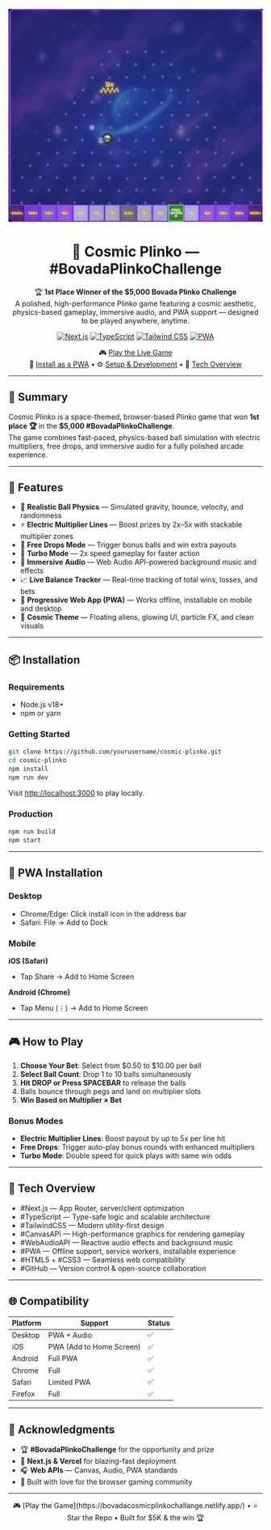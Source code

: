 <div align="center">

![Cosmic Plinko Logo](./public/icon-512x512.png)

# 🚀 Cosmic Plinko — #BovadaPlinkoChallenge

🏆 **1st Place Winner of the $5,000 Bovada Plinko Challenge**  
A polished, high-performance Plinko game featuring a cosmic aesthetic, physics-based gameplay, immersive audio, and PWA support — designed to be played anywhere, anytime.

[![Next.js](https://img.shields.io/badge/Next.js-14.2.4-black?style=for-the-badge&logo=next.js)](https://nextjs.org/)
[![TypeScript](https://img.shields.io/badge/TypeScript-5.0-blue?style=for-the-badge&logo=typescript)](https://www.typescriptlang.org/)
[![Tailwind CSS](https://img.shields.io/badge/Tailwind-3.4.17-38B2AC?style=for-the-badge&logo=tailwind-css)](https://tailwindcss.com/)
[![PWA](https://img.shields.io/badge/PWA-Enabled-purple?style=for-the-badge&logo=pwa)](https://web.dev/progressive-web-apps/)

🎮 [Play the Live Game](https://bovadacosmicplinkochallange.netlify.app/)  
📱 [Install as a PWA](#-pwa-installation) • ⚙️ [Setup & Development](#-installation) • 🔬 [Tech Overview](#-tech-overview)

</div>

---

## 🧾 Summary

Cosmic Plinko is a space-themed, browser-based Plinko game that won **1st place 🏆** in the **$5,000 #BovadaPlinkoChallenge**.  
The game combines fast-paced, physics-based ball simulation with electric multipliers, free drops, and immersive audio for a fully polished arcade experience.

---

## 🌟 Features

- 🎯 **Realistic Ball Physics** — Simulated gravity, bounce, velocity, and randomness
- ⚡ **Electric Multiplier Lines** — Boost prizes by 2x–5x with stackable multiplier zones
- 🎁 **Free Drops Mode** — Trigger bonus balls and win extra payouts
- 🚀 **Turbo Mode** — 2x speed gameplay for faster action
- 🎵 **Immersive Audio** — Web Audio API-powered background music and effects
- 📈 **Live Balance Tracker** — Real-time tracking of total wins, losses, and bets
- 📱 **Progressive Web App (PWA)** — Works offline, installable on mobile and desktop
- 🎨 **Cosmic Theme** — Floating aliens, glowing UI, particle FX, and clean visuals

---

## 📦 Installation

### Requirements

- Node.js v18+
- npm or yarn

### Getting Started

```bash
git clone https://github.com/yourusername/cosmic-plinko.git
cd cosmic-plinko
npm install
npm run dev
```

Visit [http://localhost:3000](http://localhost:3000) to play locally.

### Production

```bash
npm run build
npm start
```


---

## 📱 PWA Installation

### Desktop
- Chrome/Edge: Click install icon in the address bar  
- Safari: File → Add to Dock

### Mobile

**iOS (Safari)**  
- Tap Share → Add to Home Screen

**Android (Chrome)**  
- Tap Menu (⋮) → Add to Home Screen

---

## 🎮 How to Play

1. **Choose Your Bet**: Select from $0.50 to $10.00 per ball
2. **Select Ball Count**: Drop 1 to 10 balls simultaneously
3. **Hit DROP or Press SPACEBAR** to release the balls
4. Balls bounce through pegs and land on multiplier slots
5. **Win Based on Multiplier × Bet**

### Bonus Modes
- **Electric Multiplier Lines**: Boost payout by up to 5x per line hit  
- **Free Drops**: Trigger auto-play bonus rounds with enhanced multipliers  
- **Turbo Mode**: Double speed for quick plays with same win odds

---

## 🔬 Tech Overview

- #Next.js — App Router, server/client optimization
- #TypeScript — Type-safe logic and scalable architecture
- #TailwindCSS — Modern utility-first design
- #CanvasAPI — High-performance graphics for rendering gameplay
- #WebAudioAPI — Reactive audio effects and background music
- #PWA — Offline support, service workers, installable experience
- #HTML5 + #CSS3 — Seamless web compatibility
- #GitHub — Version control & open-source collaboration

---

## 🌐 Compatibility

| Platform | Support | Status |
|----------|---------|--------|
| Desktop  | PWA + Audio | ✅ |
| iOS      | PWA (Add to Home Screen) | ✅ |
| Android  | Full PWA | ✅ |
| Chrome   | Full | ✅ |
| Safari   | Limited PWA | ✅ |
| Firefox  | Full | ✅ |


---

## 🙌 Acknowledgments

- 🏆 **#BovadaPlinkoChallenge** for the opportunity and prize  
- 🚀 **Next.js & Vercel** for blazing-fast deployment  
- 🎧 **Web APIs** — Canvas, Audio, PWA standards  
- 💜 Built with love for the browser gaming community

---

<div align="center">
🎮 [Play the Game](https://bovadacosmicplinkochallange.netlify.app/) • ⭐ Star the Repo • Built for $5K & the win 🏆  
</div>

